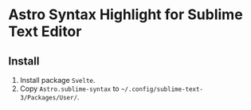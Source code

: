 # Astro Syntax Highlight for Sublime Text Editor

## Install

1. Install package `Svelte`.
2. Copy `Astro.sublime-syntax` to `~/.config/sublime-text-3/Packages/User/`.